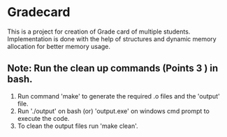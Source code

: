 # Gradecard

This is a project for creation of Grade card of multiple students.
Implementation is done with the help of structures and dynamic memory allocation for better memory usage.
## Note: Run the clean up commands (Points 3 ) in bash.
<ol>
  <li>Run command 'make' to generate the required .o files and the 'output' file.</li>
  <li>Run './output' on bash (or) 'output.exe' on windows cmd prompt to execute the code.</li>
  <li>To clean the output files run 'make clean'.</li>
</ol>
